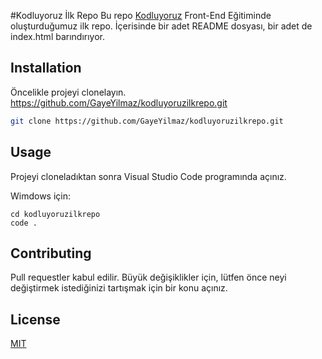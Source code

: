 #Kodluyoruz İlk Repo
Bu repo [Kodluyoruz](https://www.kodluyoruz.org) Front-End Eğitiminde oluşturduğumuz ilk repo. İçerisinde bir adet README dosyası, bir adet de index.html barındırıyor.


## Installation

Öncelikle projeyi clonelayın. https://github.com/GayeYilmaz/kodluyoruzilkrepo.git

```bash
git clone https://github.com/GayeYilmaz/kodluyoruzilkrepo.git
```

## Usage

Projeyi cloneladıktan sonra Visual Studio Code programında açınız.

Wimdows için:
```linux
cd kodluyoruzilkrepo
code .
```

## Contributing
Pull requestler kabul edilir. Büyük değişiklikler için, lütfen önce neyi değiştirmek istediğinizi tartışmak için bir konu açınız.


## License
[MIT](https://choosealicense.com/licenses/mit/)